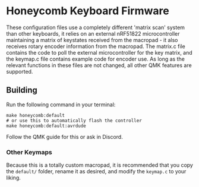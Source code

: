 Honeycomb Keyboard Firmware
======================

These configuration files use a completely different 'matrix scan' system than other keyboards, it relies on an external nRF51822 microcontroller maintaining a matrix of keystates received from the macropad - it also receives rotary encoder information from the macropad. The matrix.c file contains the code to poll the external microcontroller for the key matrix, and the keymap.c file contains example code for encoder use. As long as the relevant functions in these files are not changed, all other QMK features are supported.

## Building

Run the following command in your terminal:

```
make honeycomb:default
# or use this to automatically flash the controller
make honeycomb:default:avrdude
```

Follow the QMK guide for this or ask in Discord.

### Other Keymaps

Because this is a totally custom macropad, it is recommended that you copy the `default/` folder, rename it as desired, and modify the `keymap.c` to your liking.